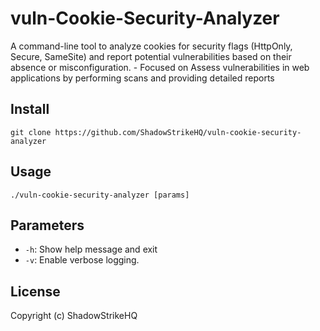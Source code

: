 # vuln-Cookie-Security-Analyzer
A command-line tool to analyze cookies for security flags (HttpOnly, Secure, SameSite) and report potential vulnerabilities based on their absence or misconfiguration. - Focused on Assess vulnerabilities in web applications by performing scans and providing detailed reports

## Install
`git clone https://github.com/ShadowStrikeHQ/vuln-cookie-security-analyzer`

## Usage
`./vuln-cookie-security-analyzer [params]`

## Parameters
- `-h`: Show help message and exit
- `-v`: Enable verbose logging.

## License
Copyright (c) ShadowStrikeHQ
